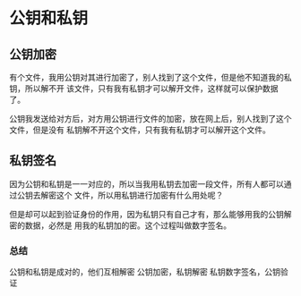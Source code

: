# 公钥和私钥

## 公钥加密

有个文件，我用公钥对其进行加密了，别人找到了这个文件，但是他不知道我的私钥，所以解不开
该文件，只有我有私钥才可以解开文件，这样就可以保护数据了。

公钥我发送给对方后，对方用公钥进行文件的加密，放在网上后，别人找到了这个文件，但是没有
私钥解不开这个文件，只有我有私钥才可以解开这个文件。

## 私钥签名

因为公钥和私钥是一一对应的，所以当我用私钥去加密一段文件，所有人都可以通过公钥去解密这个
文件，所以用私钥进行加密有什么用处呢？

但是却可以起到验证身份的作用，因为私钥只有自己才有，那么能够用我的公钥解密的数据，必然是
用我的私钥加的密。这个过程叫做数字签名。

### 总结

公钥和私钥是成对的，他们互相解密
公钥加密，私钥解密
私钥数字签名，公钥验证
